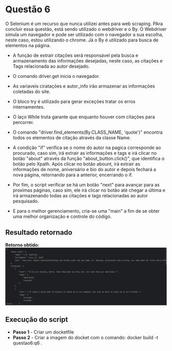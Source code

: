 # Questão 6

O Selenium é um recurso que nunca utilizei antes para web scraping. PAra concluir essa questão, está sendo utilizado o webdriver e o By. O Webdriver simula um navegador e pode ser utilizado com o navegador a sua escolha, neste caso, estou utilizando o chrome. Já o By é utilizado para busca de elementos na página.

* A função de extrair citações será responsável pela busca e armazenamento das informações desejadas, neste caso, as citações e Tags relacionada ao autor desejado.

* O comando driver.get inicia o navegador.

* As variaveis ciratações e autor_info irão armazenar as informações coletadas do site.

* O bloco try é utilizado para gerar exceções tratar os erros internamentes.

* O laço While truta garante que enquanto houver com citações para percorrer.

* O comando "driver.find_elements(By.CLASS_NAME, 'quote')" encontra todos os elementos de citação através da classe Name.

* A condição  "if" verifica se o nome do autor na pagica corresponde ao procurado, caso sim, irá extrair as informações e tags e irá clicar no botão "about" através da função "about_button.click()", que identifica o botão pelo Xpath. Após clicar no botão abount, irá extrair as informações de nome, aniversário e bio do autor e depois fechará a nova página, retornando para a anterior, encerrando o if.

* Por fim, o script verificar se há um botão "next" para avançar para as proximas páginas, caso sim, ele irá clicar no botão até chegar a última e irá armazenando todas as citações e tags relacionadas ao autor pesquisado.

*  E para o melhor gerenciamento, cria-se uma "main" a fim de se obter uma melhor organização e controle do código.

## Resultado retornado

**Retorno obtido:**
![Retorno Autor](Questao6/Imagens/Selenium.PNG)


## Execução do script

   * **Passo 1** - Criar um docketfile
   * **Passo 2** - Criar a imagem do docket com o comando: docker build -t questao6:q6 .
